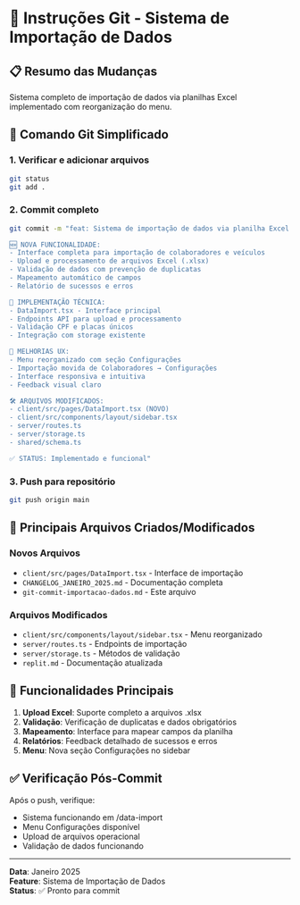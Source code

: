 # 🚀 Instruções Git - Sistema de Importação de Dados

## 📋 Resumo das Mudanças
Sistema completo de importação de dados via planilhas Excel implementado com reorganização do menu.

## 🔧 Comando Git Simplificado

### 1. Verificar e adicionar arquivos
```bash
git status
git add .
```

### 2. Commit completo
```bash
git commit -m "feat: Sistema de importação de dados via planilha Excel

🆕 NOVA FUNCIONALIDADE:
- Interface completa para importação de colaboradores e veículos
- Upload e processamento de arquivos Excel (.xlsx)
- Validação de dados com prevenção de duplicatas
- Mapeamento automático de campos
- Relatório de sucessos e erros

🔧 IMPLEMENTAÇÃO TÉCNICA:
- DataImport.tsx - Interface principal
- Endpoints API para upload e processamento
- Validação CPF e placas únicos
- Integração com storage existente

📱 MELHORIAS UX:
- Menu reorganizado com seção Configurações
- Importação movida de Colaboradores → Configurações
- Interface responsiva e intuitiva
- Feedback visual claro

🛠️ ARQUIVOS MODIFICADOS:
- client/src/pages/DataImport.tsx (NOVO)
- client/src/components/layout/sidebar.tsx
- server/routes.ts
- server/storage.ts
- shared/schema.ts

✅ STATUS: Implementado e funcional"
```

### 3. Push para repositório
```bash
git push origin main
```

## 📁 Principais Arquivos Criados/Modificados

### Novos Arquivos
- `client/src/pages/DataImport.tsx` - Interface de importação
- `CHANGELOG_JANEIRO_2025.md` - Documentação completa
- `git-commit-importacao-dados.md` - Este arquivo

### Arquivos Modificados
- `client/src/components/layout/sidebar.tsx` - Menu reorganizado
- `server/routes.ts` - Endpoints de importação
- `server/storage.ts` - Métodos de validação
- `replit.md` - Documentação atualizada

## 🎯 Funcionalidades Principais

1. **Upload Excel**: Suporte completo a arquivos .xlsx
2. **Validação**: Verificação de duplicatas e dados obrigatórios
3. **Mapeamento**: Interface para mapear campos da planilha
4. **Relatórios**: Feedback detalhado de sucessos e erros
5. **Menu**: Nova seção Configurações no sidebar

## ✅ Verificação Pós-Commit

Após o push, verifique:
- Sistema funcionando em /data-import
- Menu Configurações disponível
- Upload de arquivos operacional
- Validação de dados funcionando

---

**Data**: Janeiro 2025  
**Feature**: Sistema de Importação de Dados  
**Status**: ✅ Pronto para commit